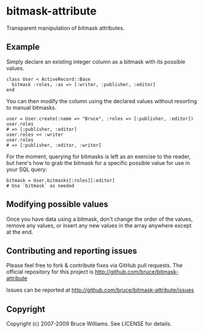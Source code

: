 # bitmask-attribute

Transparent manipulation of bitmask attributes.

## Example

Simply declare an existing integer column as a bitmask with its possible
values.

    class User < ActiveRecord::Base
      bitmask :roles, :as => [:writer, :publisher, :editor] 
    end
    
You can then modify the column using the declared values without resorting
to manual bitmasks.
    
    user = User.create(:name => "Bruce", :roles => [:publisher, :editor])
    user.roles
    # => [:publisher, :editor]
    user.roles << :writer
    user.roles
    # => [:publisher, :editor, :writer]
    
For the moment, querying for bitmasks is left as an exercise to the reader,
but here's how to grab the bitmask for a specific possible value for use in
your SQL query:

    bitmask = User.bitmasks[:roles][:editor]
    # Use `bitmask` as needed

## Modifying possible values

Once you have data using a bitmask, don't change the order of the values,
remove any values, or insert any new values in the array anywhere except at
the end.

## Contributing and reporting issues

Please feel free to fork & contribute fixes via GitHub pull requests.
The official repository for this project is
http://github.com/bruce/bitmask-attribute

Issues can be reported at http://github.com/bruce/bitmask-attribute/issues

## Copyright

Copyright (c) 2007-2009 Bruce Williams. See LICENSE for details.
